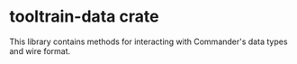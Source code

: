 # tooltrain-data crate

This library contains methods for interacting with Commander's data types and wire format.